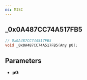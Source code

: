 ```yaml
---
ns: MISC
---
```

## _0x0A487CC74A517FB5

```c
// 0x0A487CC74A517FB5
void _0x0A487CC74A517FB5(Any p0);
```

## Parameters
* **p0**:
